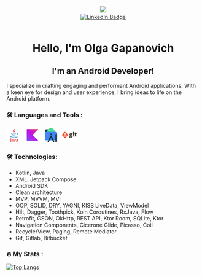 <div id="header" align="center">
  <img src="https://media.giphy.com/media/dNgK7Ws7y176U/giphy.gif" width="200"/>
  <div id="badges">
  <a href="https://www.linkedin.com/in/olga-gapanovich/">
    <img src="https://img.shields.io/badge/LinkedIn-blue?style=for-the-badge&logo=linkedin&logoColor=white" alt="LinkedIn Badge"/>
  </a>
</div>
<img src="https://komarev.com/ghpvc/?username=gapanovichOA&style=flat-square&color=blue" alt=""/>
  
# Hello, I'm Olga Gapanovich
## I'm an Android Developer!

<div align="left">

I specialize in crafting engaging and performant Android applications. With a keen eye for design and user experience, I bring ideas to life on the Android platform.


### :hammer_and_wrench: Languages and Tools :
<div>
  <img src="https://github.com/devicons/devicon/blob/master/icons/java/java-original-wordmark.svg" title="Java" alt="Java" width="40" height="40"/>&nbsp;
  <img src="https://github.com/devicons/devicon/blob/master/icons/kotlin/kotlin-original.svg" title="Kotlin" alt="Kotlin" width="40" height="40"/>&nbsp;
  <img src="https://github.com/devicons/devicon/blob/master/icons/androidstudio/androidstudio-original.svg" title="Android" alt="Android" width="40" height="40"/>&nbsp;
  <img src="https://github.com/devicons/devicon/blob/master/icons/git/git-original-wordmark.svg" title="Git" **alt="Git" width="40" height="40"/>&nbsp;
</div>

  ### 🛠️ Technologies:

- Kotlin, Java
- XML, Jetpack Compose
- Android SDK
- Clean architecture
- MVP, MVVM, MVI
- OOP, SOLID, DRY, YAGNI, KISS LiveData, ViewModel
- Hilt, Dagger, Toothpick, Koin Coroutines, RxJava, Flow
- Retrofit, GSON, OkHttp, REST API, Ktor Room, SQLite, Ktor
- Navigation Components, Cicerone Glide, Picasso, Coil
- RecyclerView, Paging, Remote Mediator
- Git, Gitlab, Bitbucket

### :fire: My Stats :
<!--[![GitHub Streak](http://github-readme-streak-stats.herokuapp.com?user=gapanovichOA&theme=light&background=FFFFFF)](https://git.io/streak-stats)-->

[![Top Langs](https://github-readme-stats.vercel.app/api/top-langs/?username=gapanovichOA&layout=compact&theme=vision-friendly-light)](https://github.com/anuraghazra/github-readme-stats)

</div>
